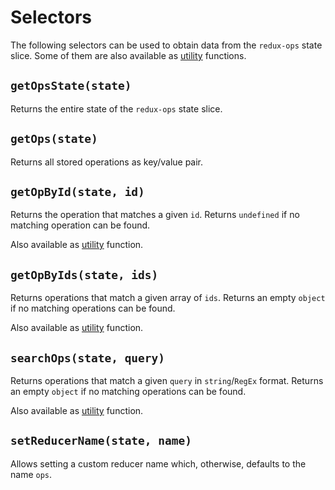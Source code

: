 # Selectors

The following selectors can be used to obtain data from the `redux-ops` state slice. Some of them are also available as [utility](utility.md) functions.

## `getOpsState(state)`

Returns the entire state of the `redux-ops` state slice.

## `getOps(state)`

Returns all stored operations as key/value pair.

## `getOpById(state, id)`

Returns the operation that matches a given `id`.
Returns `undefined` if no matching operation can be found.

Also available as [utility](utility.md#getOpById-state--id-) function.

## `getOpByIds(state, ids)`

Returns operations that match a given array of `ids`. Returns an empty `object` if no matching operations can be found.

Also available as [utility](utility.md#getOpByIds-state--ids-) function.

## `searchOps(state, query)`

Returns operations that match a given `query` in `string`/`RegEx` format. Returns an empty `object` if no matching operations can be found.

Also available as [utility](utility.md#searchOps-state--query-) function.

## `setReducerName(state, name)`

Allows setting a custom reducer name which, otherwise, defaults to the name `ops`.
